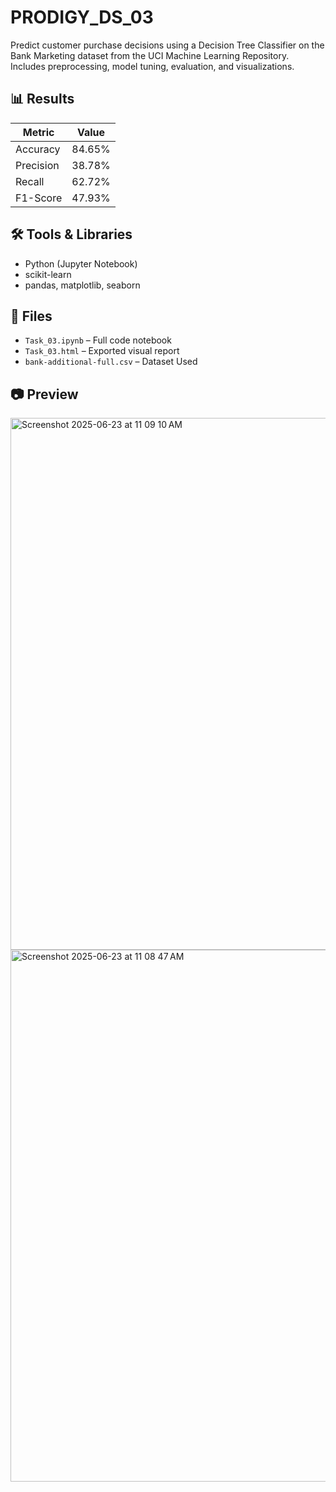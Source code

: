 # PRODIGY_DS_03
Predict customer purchase decisions using a Decision Tree Classifier on the Bank Marketing dataset from the UCI Machine Learning Repository. Includes preprocessing, model tuning, evaluation, and visualizations.


## 📊 Results

| Metric     | Value   |
|------------|---------|
| Accuracy   | 84.65%  |
| Precision  | 38.78%  |
| Recall     | 62.72%  |
| F1-Score   | 47.93%  |


## 🛠 Tools & Libraries

- Python (Jupyter Notebook)
- scikit-learn
- pandas, matplotlib, seaborn

## 📁 Files

- `Task_03.ipynb` – Full code notebook
- `Task_03.html` – Exported visual report
- `bank-additional-full.csv` – Dataset Used

## 📷 Preview
<img width="851" alt="Screenshot 2025-06-23 at 11 09 10 AM" src="https://github.com/user-attachments/assets/f2118c37-0f53-464e-b7d4-6ea3350704d2" />
<img width="851" alt="Screenshot 2025-06-23 at 11 08 47 AM" src="https://github.com/user-attachments/assets/227b1dbd-9909-4eff-964c-364a0723a967" />


